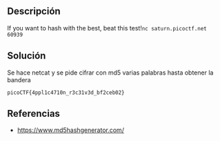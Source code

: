 ## Descripción
If you want to hash with the best, beat this test!`nc saturn.picoctf.net 60939`

## Solución
Se hace netcat y se pide cifrar con md5 varias palabras hasta obtener la bandera

```
picoCTF{4ppl1c4710n_r3c31v3d_bf2ceb02}
```

## Referencias
* https://www.md5hashgenerator.com/